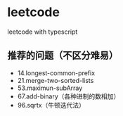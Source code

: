 # leetcode
leetcode with typescript

## 推荐的问题（不区分难易）
* 14.longest-common-prefix
* 21.merge-two-sorted-lists
* 53.maximun-subArray
* 67.add-binary（各种进制的数相加）
* 96.sqrtx（牛顿迭代法）